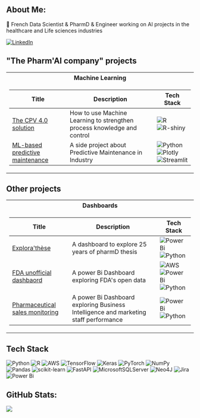 ## About Me:
💊 French Data Scientist & PharmD & Engineer working on AI projects in the healthcare and Life sciences industries<br>

[![LinkedIn](https://img.shields.io/badge/LinkedIn-%230077B5.svg?logo=linkedin&logoColor=white)](https://linkedin.com/in/arnaud-duigou-data/) 

## "The Pharm'AI company" projects
<table>
<tr><th>Machine Learning</th></tr>
<tr><td>

|Title | Description | Tech Stack|
|--|--|--|
| [The CPV 4.0 solution](https://q927ad-arnaud-duigou.shinyapps.io/Shiny_CPV/) | How to use Machine Learning to strengthen process knowledge and control | ![R](https://img.shields.io/badge/r-%23276DC3.svg?style=for-the-badge&logo=r&logoColor=white) ![R-shiny](https://img.shields.io/badge/R%20shiny-8A2BE2) |
| [ML-based predictive maintenance](https://preventivemaintenanceaeronautics-fjonxrqfymxmggytlrqfew.streamlit.app/) | A side project about Predictive Maintenance in Industry | ![Python](https://img.shields.io/badge/python-3670A0?style=for-the-badge&logo=python&logoColor=ffdd54) ![Plotly](https://img.shields.io/badge/Plotly-%233F4F75.svg?style=for-the-badge&logo=plotly&logoColor=white) <br> ![Streamlit](https://img.shields.io/badge/Streamlit-black?style=flat-square&logo=Streamlit)|

</td></tr> </table>

## Other projects

<table>
<tr><th>Dashboards</th></tr>
<tr><td>

|Title | Description | Tech Stack|
|--|--|--|
| [Explora'thèse](https://app.powerbi.com/view?r=eyJrIjoiMmU5ZmM1Y2QtZWYzMC00YTkxLWFkMjItZTA2YzVmNmZkZTlkIiwidCI6IjRlNzE0NTBjLThmZjItNDk0Yi05NDc3LWZjMTUwMWVmMzdkZSJ9) | A dashboard to explore 25 years of pharmD thesis | ![Power Bi](https://img.shields.io/badge/power_bi-F2C811?style=for-the-badge&logo=powerbi&logoColor=black) ![Python](https://img.shields.io/badge/python-3670A0?style=for-the-badge&logo=python&logoColor=ffdd54) |
| [FDA unofficial dashbaord](https://app.powerbi.com/view?r=eyJrIjoiYzk1MTM5ZGQtZGVkYi00M2Y2LTg5ZDQtYzI2MmY5ZGE4ZWVhIiwidCI6IjRlNzE0NTBjLThmZjItNDk0Yi05NDc3LWZjMTUwMWVmMzdkZSJ9) | A power Bi Dashboard exploring FDA's open data | ![AWS](https://img.shields.io/badge/AWS-black?style=flat-square&logo=amazonaws) ![Power Bi](https://img.shields.io/badge/power_bi-F2C811?style=for-the-badge&logo=powerbi&logoColor=black) <br> ![Python](https://img.shields.io/badge/python-3670A0?style=for-the-badge&logo=python&logoColor=ffdd54)|
| [Pharmaceutical sales monitoring](https://app.powerbi.com/view?r=eyJrIjoiYWVjNmYwYTYtY2I0OC00NGQ5LThjZjEtYmEwMzE0NjJlNmMyIiwidCI6IjRlNzE0NTBjLThmZjItNDk0Yi05NDc3LWZjMTUwMWVmMzdkZSJ9) | A power Bi Dashboard exploring Business Intelligence and marketing staff performance | ![Power Bi](https://img.shields.io/badge/power_bi-F2C811?style=for-the-badge&logo=powerbi&logoColor=black) ![Python](https://img.shields.io/badge/python-3670A0?style=for-the-badge&logo=python&logoColor=ffdd54)|

</td></tr> </table>

## Tech Stack
![Python](https://img.shields.io/badge/python-3670A0?style=for-the-badge&logo=python&logoColor=ffdd54) ![R](https://img.shields.io/badge/r-%23276DC3.svg?style=for-the-badge&logo=r&logoColor=white) ![AWS](https://img.shields.io/badge/AWS-%23FF9900.svg?style=for-the-badge&logo=amazon-aws&logoColor=white) ![TensorFlow](https://img.shields.io/badge/TensorFlow-%23FF6F00.svg?style=for-the-badge&logo=TensorFlow&logoColor=white) ![Keras](https://img.shields.io/badge/Keras-%23D00000.svg?style=for-the-badge&logo=Keras&logoColor=white) ![PyTorch](https://img.shields.io/badge/PyTorch-%23EE4C2C.svg?style=for-the-badge&logo=PyTorch&logoColor=white) ![NumPy](https://img.shields.io/badge/numpy-%23013243.svg?style=for-the-badge&logo=numpy&logoColor=white) ![Pandas](https://img.shields.io/badge/pandas-%23150458.svg?style=for-the-badge&logo=pandas&logoColor=white) ![scikit-learn](https://img.shields.io/badge/scikit--learn-%23F7931E.svg?style=for-the-badge&logo=scikit-learn&logoColor=white) ![FastAPI](https://img.shields.io/badge/FastAPI-005571?style=for-the-badge&logo=fastapi) ![MicrosoftSQLServer](https://img.shields.io/badge/Microsoft%20SQL%20Sever-CC2927?style=for-the-badge&logo=microsoft%20sql%20server&logoColor=white) ![Neo4J](https://img.shields.io/badge/Neo4j-008CC1?style=for-the-badge&logo=neo4j&logoColor=white) ![Jira](https://img.shields.io/badge/jira-%230A0FFF.svg?style=for-the-badge&logo=jira&logoColor=white) ![Power Bi](https://img.shields.io/badge/power_bi-F2C811?style=for-the-badge&logo=powerbi&logoColor=black)

## GitHub Stats:
![](https://github-readme-streak-stats.herokuapp.com/?user=arnaud-dg&theme=chartreuse-dark&hide_border=false)<br/>
